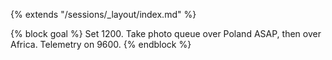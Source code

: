 {% extends "/sessions/_layout/index.md" %}

{% block goal %}
Set 1200. Take photo queue over Poland ASAP, then over Africa. Telemetry on 9600.
{% endblock %}
